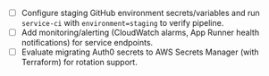 - [ ] Configure staging GitHub environment secrets/variables and run `service-ci` with `environment=staging` to verify pipeline.
- [ ] Add monitoring/alerting (CloudWatch alarms, App Runner health notifications) for service endpoints.
- [ ] Evaluate migrating Auth0 secrets to AWS Secrets Manager (with Terraform) for rotation support.

